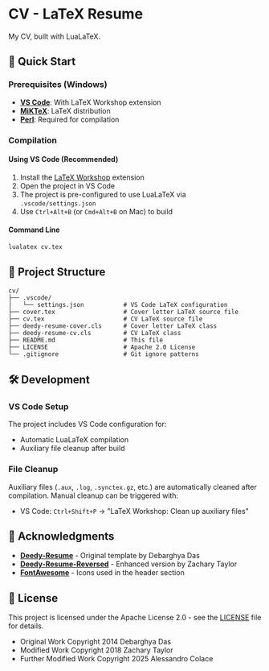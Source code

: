 # CV - LaTeX Resume

My CV, built with LuaLaTeX.

## 🚀 Quick Start

### Prerequisites (Windows)

- [**VS Code**](https://code.visualstudio.com/download): With LaTeX Workshop extension
- [**MiKTeX**](https://miktex.org/download): LaTeX distribution
- [**Perl**](https://strawberryperl.com/): Required for compilation

### Compilation

#### Using VS Code (Recommended)

1. Install the [LaTeX Workshop](https://marketplace.visualstudio.com/items?itemName=James-Yu.latex-workshop) extension
2. Open the project in VS Code
3. The project is pre-configured to use LuaLaTeX via `.vscode/settings.json`
4. Use `Ctrl+Alt+B` (or `Cmd+Alt+B` on Mac) to build

#### Command Line

```bash
lualatex cv.tex
```

## 📁 Project Structure

```plaintext
cv/
├── .vscode/
│   └── settings.json           # VS Code LaTeX configuration
├── cover.tex                   # Cover letter LaTeX source file
├── cv.tex                      # CV LaTeX source file
├── deedy-resume-cover.cls      # Cover letter LaTeX class
├── deedy-resume-cv.cls         # CV LaTeX class
├── README.md                   # This file
├── LICENSE                     # Apache 2.0 License
└── .gitignore                  # Git ignore patterns
```

## 🛠️ Development

### VS Code Setup

The project includes VS Code configuration for:

- Automatic LuaLaTeX compilation
- Auxiliary file cleanup after build

### File Cleanup

Auxiliary files (`.aux`, `.log`, `.synctex.gz`, etc.) are automatically cleaned after compilation. Manual cleanup can be triggered with:

- VS Code: `Ctrl+Shift+P` → "LaTeX Workshop: Clean up auxiliary files"

## 🙏 Acknowledgments

- **[Deedy-Resume](https://github.com/deedy/Deedy-Resume)** - Original template by Debarghya Das
- **[Deedy-Resume-Reversed](https://github.com/ZDTaylor/Deedy-Resume-Reversed)** - Enhanced version by Zachary Taylor
- **[FontAwesome](https://fontawesome.com/)** - Icons used in the header section

## 📄 License

This project is licensed under the Apache License 2.0 - see the [LICENSE](LICENSE) file for details.

- Original Work Copyright 2014 Debarghya Das
- Modified Work Copyright 2018 Zachary Taylor  
- Further Modified Work Copyright 2025 Alessandro Colace
